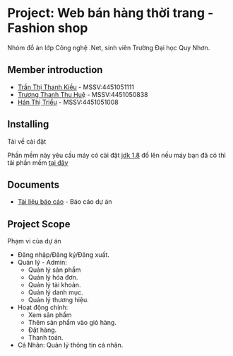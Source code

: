 # Project: Web bán hàng thời trang - Fashion shop

Nhóm đồ án lớp Công nghệ .Net, sinh viên Trường Đại học Quy Nhơn.

## Member introduction

* [Trần Thị Thanh Kiều](https://www.facebook.com/DangDinhVu221) - MSSV:4451051111
* [Trương Thanh Thu Huệ](https://www.facebook.com/BoyIT2509) - MSSV:4451050838
* [Hán Thị Triểu](https://www.facebook.com/profile.php?id=100009524366210) - MSSV:4451051008

## Installing

Tải về cài đặt

Phần mềm này yêu cầu máy có cài đặt [jdk 1.8](https://www.oracle.com/java/technologies/downloads/) đổ lên
nếu máy bạn đã có thì tải phần mềm [tại đây](https://github.com/tukieef-nah/FashionShop/releases/download/V1.5_OpenBeta/FashionShop.zip)

## Documents

* [Tài liệu báo cáo](https://drive.google.com/file/d/1LsxCqe1gsO3mloIfK9sVFWzzefyEKOYi/view?usp=drive_link) - Báo cáo dự án


## Project Scope

Phạm vi của dự án

- Đăng nhập/Đăng ký/Đăng xuất.
- Quản lý - Admin:
  - Quản lý sản phẩm
  - Quản lý hóa đơn.
  - Quản lý tài khoản.
  - Quản lý danh mục.
  - Quản lý thương hiệu.
- Hoạt động chính:
  - Xem sản phẩm
  - Thêm sản phẩm vào giỏ hàng.
  - Đặt hàng.
  - Thanh toán.
- Cá Nhân: Quản lý thông tin cá nhân.
  

